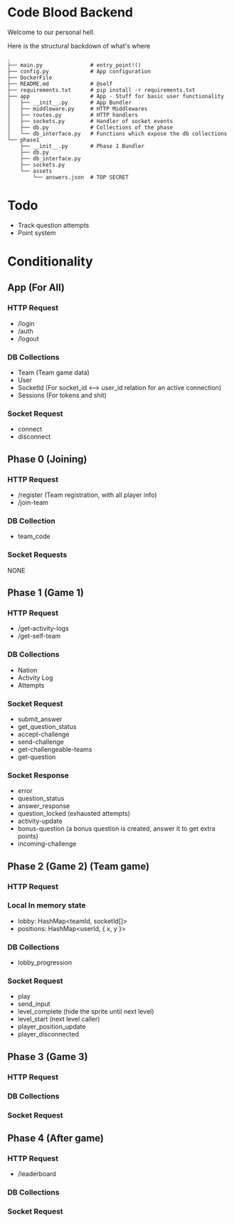 # Code Blood Backend
Welcome to our personal hell.

Here is the structural backdown of what's where
```
.
├── main.py               # entry_point!()
├── config.py             # App configuration
├── DockerFile
├── README.md             # @self
├── requirements.txt      # pip install -r requirements.txt
├── app                   # App - Stuff for basic user functionality
│   ├── __init__.py       # App Bundler
│   ├── middleware.py     # HTTP Middlewares
│   ├── routes.py         # HTTP handlers
│   ├── sockets.py        # Handler of socket events
│   ├── db.py             # Collections of the phase
│   └── db_interface.py   # Functions which expose the db collections
└── phase1
    ├── __init__.py       # Phase 1 Bundler
    ├── db.py
    ├── db_interface.py
    ├── sockets.py
    └── assets
        └── answers.json  # TOP SECRET

```

# Todo
- Track question attempts
- Point system

# Conditionality
## App (For All)
### HTTP Request
- /login
- /auth
- /logout
### DB Collections
- Team (Team game data)
- User
- SocketId (For socket_id <--> user_id relation for an active connection)
- Sessions (For tokens and shit)
### Socket Request
- connect
- disconnect

## Phase 0 (Joining)
### HTTP Request
- /register (Team registration, with all player info)
- /join-team
### DB Collection
- team_code
### Socket Requests
NONE

## Phase 1 (Game 1)
### HTTP Request
- /get-activity-logs
- /get-self-team
### DB Collections
- Nation
- Activity Log
- Attempts
### Socket Request
- submit_answer
- get_question_status
- accept-challenge
- send-challenge
- get-challengeable-teams
- get-question
### Socket Response
- error
- question_status
- answer_response
- question_locked (exhausted attempts)
- activity-update
- bonus-question (a bonus question is created, answer it to get extra points)
- incoming-challenge

## Phase 2 (Game 2) (Team game)
### HTTP Request
### Local In memory state
- lobby: HashMap<teamId, socketId[]>
- positions: HashMap<userId, { x, y }>
### DB Collections
- lobby_progression
### Socket Request
- play
- send_input
- level_complete (hide the sprite until next level)
- level_start (next level caller)
- player_position_update
- player_disconnected

## Phase 3 (Game 3)
### HTTP Request
### DB Collections
### Socket Request

## Phase 4 (After game)
### HTTP Request
- /leaderboard
### DB Collections
### Socket Request